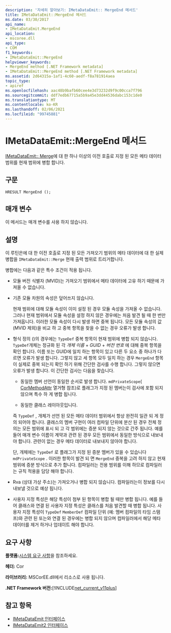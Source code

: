 ```yaml
---
description: '자세히 알아보기: IMetaDataEmit:: MergeEnd 메서드'
title: IMetaDataEmit::MergeEnd 메서드
ms.date: 03/30/2017
api_name:
- IMetaDataEmit.MergeEnd
api_location:
- mscoree.dll
api_type:
- COM
f1_keywords:
- IMetaDataEmit::MergeEnd
helpviewer_keywords:
- MergeEnd method [.NET Framework metadata]
- IMetaDataEmit::MergeEnd method [.NET Framework metadata]
ms.assetid: 2d64315a-1af1-4c60-aedf-f8a781914aea
topic_type:
- apiref
ms.openlocfilehash: aac48b9bafb60cee4e3d73232d9f9c00cca7f796
ms.sourcegitcommit: ddf7edb67715a5b9a45e3dd44536dabc153c1de0
ms.translationtype: MT
ms.contentlocale: ko-KR
ms.lasthandoff: 02/06/2021
ms.locfileid: "99745881"
---
```

# <a name="imetadataemitmergeend-method"></a>IMetaDataEmit::MergeEnd 메서드

[IMetaDataEmit:: Merge](imetadataemit-merge-method.md)에 대 한 하나 이상의 이전 호출로 지정 된 모든 메타 데이터 범위를 현재 범위에 병합 합니다.

## <a name="syntax"></a>구문

```cppcpp
HRESULT MergeEnd ();
```

## <a name="parameters"></a>매개 변수

이 메서드는 매개 변수를 사용 하지 않습니다.

## <a name="remarks"></a>설명

이 루틴은에 대 한 이전 호출로 지정 된 모든 가져오기 범위의 메타 데이터에 대 한 실제 병합을 `IMetaDataEmit::Merge` 현재 출력 범위로 트리거합니다.

병합에는 다음과 같은 특수 조건이 적용 됩니다.

- 모듈 버전 식별자 (MVID)는 가져오기 범위에서 메타 데이터에 고유 하기 때문에 가져올 수 없습니다.

- 기존 모듈 차원의 속성은 덮어쓰지 않습니다.

  현재 범위에 대해 모듈 속성이 이미 설정 된 경우 모듈 속성을 가져올 수 없습니다. 그러나 현재 범위에서 모듈 속성을 설정 하지 않은 경우에는 처음 발견 될 때 한 번만 가져옵니다. 이러한 모듈 속성이 다시 발생 하면 중복 됩니다. 모든 모듈 속성의 값 (MVID 제외)을 비교 하 고 중복 항목을 찾을 수 없는 경우 오류가 발생 합니다.

- 형식 정의 ()의 경우에는 `TypeDef` 중복 항목이 현재 범위에 병합 되지 않습니다. `TypeDef`개체는 정규화 된 각 *개체 이름*  +  *GUID*  +  *버전 번호* 에 대해 중복 항목을 확인 합니다. 이름 또는 GUID에 일치 하는 항목이 있고 다른 두 요소 중 하나가 다르면 오류가 발생 합니다. 그렇지 않고 세 항목 모두 일치 하는 경우 `MergeEnd` 항목이 실제로 중복 되는지 확인 하기 위해 간단한 검사를 수행 합니다. 그렇지 않으면 오류가 발생 합니다. 이 간단한 검사는 다음을 찾습니다.

  - 동일한 멤버 선언이 동일한 순서로 발생 합니다. `mdPrivateScope`( [CorMethodAttr](cormethodattr-enumeration.md) 열거형 참조)로 플래그가 지정 된 멤버는이 검사에 포함 되지 않으며 특수 하 게 병합 됩니다.

  - 동일한 클래스 레이아웃입니다.

  즉 `TypeDef` , 개체가 선언 된 모든 메타 데이터 범위에서 항상 완전히 일관 되 게 정의 되어야 합니다. 클래스의 멤버 구현이 여러 컴파일 단위에 분산 된 경우 전체 정의는 모든 범위에 표시 되 고 각 범위에는 증분 되지 않는 것으로 간주 됩니다. 예를 들어 매개 변수 이름이 계약과 관련 된 경우 모든 범위에서 동일한 방식으로 내보내야 합니다. 관련이 없는 경우 메타 데이터로 내보내지 않아야 합니다.

  단, 개체에는 `TypeDef` 로 플래그가 지정 된 증분 멤버가 있을 수 있습니다 `mdPrivateScope` . 이러한 항목이 발견 되 면 `MergeEnd` 중복을 고려 하지 않고 현재 범위에 증분 방식으로 추가 합니다. 컴파일러는 전용 범위를 이해 하므로 컴파일러는 규칙 적용을 담당 해야 합니다.

- Rva (상대 가상 주소)는 가져오거나 병합 되지 않습니다. 컴파일러는이 정보를 다시 내보낼 것으로 예상 됩니다.

- 사용자 지정 특성은 해당 특성이 첨부 된 항목이 병합 될 때만 병합 됩니다. 예를 들어 클래스와 연결 된 사용자 지정 특성은 클래스를 처음 발견할 때 병합 됩니다. 사용자 지정 특성이 `TypeDef` `MemberDef` 컴파일 단위 (예: 멤버 컴파일의 타임 스탬프)와 관련 된 또는와 연결 된 경우에는 병합 되지 않으며 컴파일러에서 해당 메타 데이터를 제거 하거나 업데이트 해야 합니다.

## <a name="requirements"></a>요구 사항

**플랫폼:**[시스템 요구 사항](../../get-started/system-requirements.md)을 참조하세요.

**헤더:** Cor

**라이브러리:** MSCorEE.dll에서 리소스로 사용 됩니다.

**.NET Framework 버전:**[!INCLUDE[net_current_v11plus](../../../../includes/net-current-v11plus-md.md)]

## <a name="see-also"></a>참고 항목

- [IMetaDataEmit 인터페이스](imetadataemit-interface.md)
- [IMetaDataEmit2 인터페이스](imetadataemit2-interface.md)
